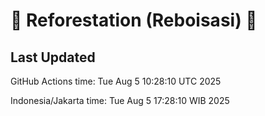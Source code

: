 
# 🌳 Reforestation (Reboisasi) 🌲

## Last Updated

GitHub Actions time: Tue Aug  5 10:28:10 UTC 2025

Indonesia/Jakarta time: Tue Aug  5 17:28:10 WIB 2025
